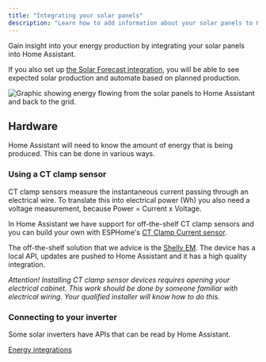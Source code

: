 ```yaml
---
title: "Integrating your solar panels"
description: "Learn how to add information about your solar panels to Home Assistant home energy management."
---
```


Gain insight into your energy production by integrating your solar panels into Home Assistant.

If you also set up [the Solar Forecast integration](/integrations/forecast_solar), you will be able to see expected solar production and automate based on planned production.

<img src='/images/docs/energy/solar.png' alt='Graphic showing energy flowing from the solar panels to Home Assistant and back to the grid.' style='border: 0;box-shadow: none; display: block; max-height: 400px; margin: 0 auto;'>

## Hardware

Home Assistant will need to know the amount of energy that is being produced. This can be done in various ways.

### Using a CT clamp sensor

CT clamp sensors measure the instantaneous current passing through an electrical wire. To translate this into electrical power (Wh) you also need a voltage measurement, because Power = Current x Voltage.

In Home Assistant we have support for off-the-shelf CT clamp sensors and you can build your own with ESPHome's [CT Clamp Current sensor](https://esphome.io/components/sensor/ct_clamp.html).

The off-the-shelf solution that we advice is the [Shelly EM](https://shop.shelly.cloud/shelly-em-2-x-120a-clamp-wifi-smart-home-automation?tracking=A7FsiPIfUWsFpnfKHa8SRyUYLXjr2hPq). The device has a local API, updates are pushed to Home Assistant and it has a high quality integration.

_Attention! Installing CT clamp sensor devices requires opening your electrical cabinet. This work should be done by someone familiar with electrical wiring. Your qualified installer will know how to do this._

### Connecting to your inverter

Some solar inverters have APIs that can be read by Home Assistant.

[Energy integrations](/integrations/#energy)
